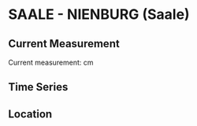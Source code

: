 # SAALE - NIENBURG (Saale)

## Current Measurement

Current measurement: <Value topic="rivers/pegel-online/SAALE/NIENBURG-(Saale)/measurementValue"/> cm

## Time Series

<TimeSeries topic="rivers/pegel-online/SAALE/NIENBURG-(Saale)/measurementValue" period="week" />

## Location

<WorldMap>
  <Marker lat="51.83918330878615" lon="11.772200902082997" labelTopic="rivers/pegel-online/SAALE/NIENBURG-(Saale)/measurementValue" />
</WorldMap>
